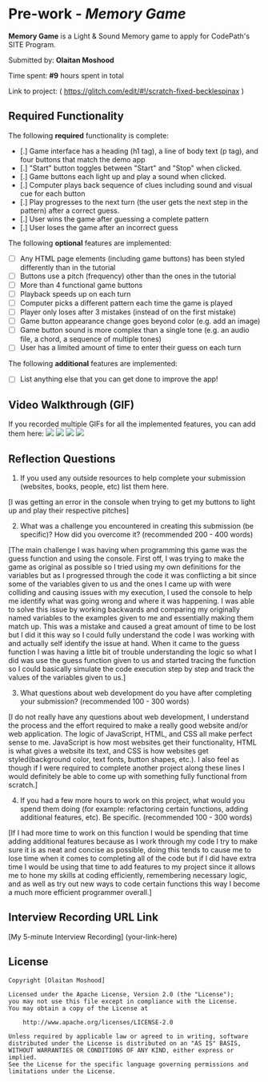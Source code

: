 # Pre-work - *Memory Game*

**Memory Game** is a Light & Sound Memory game to apply for CodePath's SITE Program. 

Submitted by: **Olaitan Moshood**

Time spent: **#9** hours spent in total

Link to project: ( https://glitch.com/edit/#!/scratch-fixed-becklespinax )     

## Required Functionality

The following **required** functionality is complete:

* [.] Game interface has a heading (h1 tag), a line of body text (p tag), and four buttons that match the demo app
* [.] "Start" button toggles between "Start" and "Stop" when clicked. 
* [.] Game buttons each light up and play a sound when clicked. 
* [.] Computer plays back sequence of clues including sound and visual cue for each button
* [.] Play progresses to the next turn (the user gets the next step in the pattern) after a correct guess. 
* [.] User wins the game after guessing a complete pattern
* [.] User loses the game after an incorrect guess

The following **optional** features are implemented:

* [ ] Any HTML page elements (including game buttons) has been styled differently than in the tutorial
* [ ] Buttons use a pitch (frequency) other than the ones in the tutorial
* [ ] More than 4 functional game buttons
* [ ] Playback speeds up on each turn
* [ ] Computer picks a different pattern each time the game is played
* [ ] Player only loses after 3 mistakes (instead of on the first mistake)
* [ ] Game button appearance change goes beyond color (e.g. add an image)
* [ ] Game button sound is more complex than a single tone (e.g. an audio file, a chord, a sequence of multiple tones)
* [ ] User has a limited amount of time to enter their guess on each turn

The following **additional** features are implemented:

- [ ] List anything else that you can get done to improve the app!

## Video Walkthrough (GIF)

If you recorded multiple GIFs for all the implemented features, you can add them here:
![](gif1-link-here)
![](gif2-link-here)
![](gif3-link-here)
![](gif4-link-here)

## Reflection Questions
1. If you used any outside resources to help complete your submission (websites, books, people, etc) list them here. 

[I was getting an error in the console when trying to get my buttons to light up and play their respective pitches]

2. What was a challenge you encountered in creating this submission (be specific)? How did you overcome it? (recommended 200 - 400 words) 

[The main challenge I was having when programming this game was the guess function and using the console. First off, I was trying to make the game as original as possible so I tried using my own definitions for the variables but as I progressed through the code it was conflicting a bit since some of the variables given to us and the ones I came up with were colliding and causing issues with my execution, I used the console to help me identify what was going wrong and where it was happening. I was able to solve this issue by working backwards and comparing my originally named variables to the examples given to me and essentially making them match up. This was a mistake and caused a great amount of time to be lost but I did it this way so I could fully understand the code I was working with and actually self identify the issue at hand. When it came to the guess function I was having a little bit of trouble understanding the logic so what I did was use the guess function given to us and started tracing the function so I could basically simulate the code execution step by step and track the values of the variables given to us.]

3. What questions about web development do you have after completing your submission? (recommended 100 - 300 words) 

[I do not really have any questions about web development, I understand the process and the effort required to make a really good website and/or web application. The logic of JavaScript, HTML, and CSS all make perfect sense to me. JavaScript is how most websites get their functionality, HTML is what gives a website its text, and CSS is how websites get styled(background color, text fonts, button shapes, etc.). I also feel as though if I were required to complete another project along these lines I would definitely be able to come up with something fully functional from scratch.]

4. If you had a few more hours to work on this project, what would you spend them doing (for example: refactoring certain functions, adding additional features, etc). Be specific. (recommended 100 - 300 words) 

[If I had more time to work on this function I would be spending that time adding additional features because as I work through my code I try to make sure it is as neat and concise as possible, doing this tends to cause me to lose time when it comes to completing all of the code but if I did have extra time I would be using that time to add features to my project since it allows me to hone my skills at coding efficiently, remembering necessary logic, and as well as try out new ways to code certain functions this way I become a much more efficient programmer overall.]


## Interview Recording URL Link
[My 5-minute Interview Recording] (your-link-here)


## License

    Copyright [Olaitan Moshood]

    Licensed under the Apache License, Version 2.0 (the "License");
    you may not use this file except in compliance with the License.
    You may obtain a copy of the License at

        http://www.apache.org/licenses/LICENSE-2.0

    Unless required by applicable law or agreed to in writing, software
    distributed under the License is distributed on an "AS IS" BASIS,
    WITHOUT WARRANTIES OR CONDITIONS OF ANY KIND, either express or implied.
    See the License for the specific language governing permissions and
    limitations under the License.
